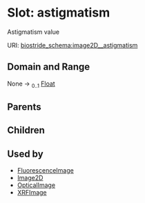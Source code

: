 
# Slot: astigmatism

Astigmatism value

URI: [biostride_schema:image2D__astigmatism](https://w3id.org/biostride/schema/image2D__astigmatism)


## Domain and Range

None &#8594;  <sub>0..1</sub> [Float](types/Float.md)

## Parents


## Children


## Used by

 * [FluorescenceImage](FluorescenceImage.md)
 * [Image2D](Image2D.md)
 * [OpticalImage](OpticalImage.md)
 * [XRFImage](XRFImage.md)
